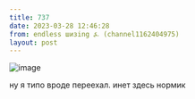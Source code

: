 ```yaml
---
title: 737
date: 2023-03-28 12:46:28
from: endless шизing ⍼ (channel1162404975)
layout: post
---
```


![image](photos/photo_33@28-03-2023_12-46-28.jpg)

ну я типо вроде переехал. инет здесь нормик
